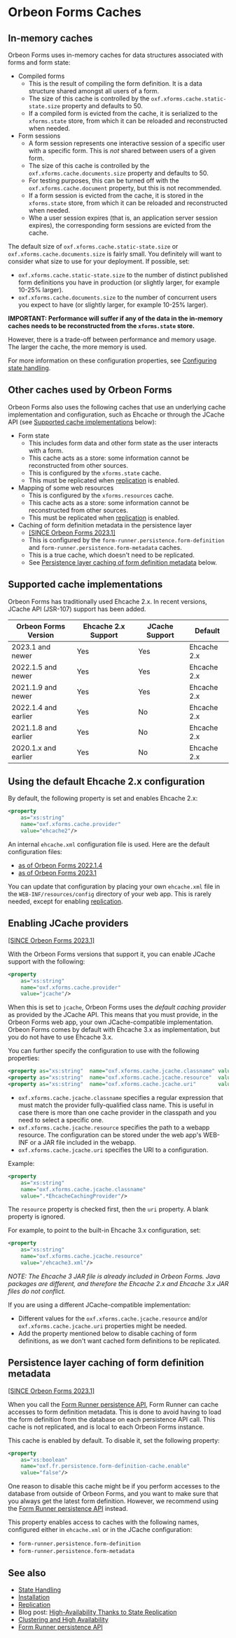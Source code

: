 # Orbeon Forms Caches

## In-memory caches

Orbeon Forms uses in-memory caches for data structures associated with forms and form state:

- Compiled forms
    - This is the result of compiling the form definition. It is a data structure shared amongst all users of a form.
    - The size of this cache is controlled by the `oxf.xforms.cache.static-state.size` property and defaults to 50.
    - If a compiled form is evicted from the cache, it is serialized to the `xforms.state` store, from which it can be reloaded and reconstructed when needed.
- Form sessions
    - A form session represents one interactive session of a specific user with a specific form. This is *not* shared between users of a given form. 
    - The size of this cache is controlled by the `oxf.xforms.cache.documents.size` property and defaults to 50.
    - For testing purposes, this can be turned off with the `oxf.xforms.cache.document` property, but this is not recommended.
    - If a form session is evicted from the cache, it is stored in the `xforms.state` store, from which it can be reloaded and reconstructed when needed.
    - Whe a user session expires (that is, an application server session expires), the corresponding form sessions are evicted from the cache.

The default size of `oxf.xforms.cache.static-state.size` or `oxf.xforms.cache.documents.size` is fairly small. You definitely will want to consider what size to use for your deployment. If possible, set:

- `oxf.xforms.cache.static-state.size` to the number of distinct published form definitions you have in production (or slightly larger, for example 10-25% larger).
- `oxf.xforms.cache.documents.size` to the number of concurrent users you expect to have (or slightly larger, for example 10-25% larger).

__IMPORTANT: Performance will suffer if any of the data in the in-memory caches needs to be reconstructed from the `xforms.state` store.__

However, there is a trade-off between performance and memory usage. The larger the cache, the more memory is used.

For more information on these configuration properties, see [Configuring state handling](/contributors/state-handling.md#configuring-state-handling).

## Other caches used by Orbeon Forms

Orbeon Forms also uses the following caches that use an underlying cache implementation and configuration, such as Ehcache or through the JCache API (see [Supported cache implementations](#supported-cache-implementations) below):

- Form state
    - This includes form data and other form state as the user interacts with a form.
    - This cache acts as a store: some information cannot be reconstructed from other sources.
    - This is configured by the `xforms.state` cache.
    - This must be replicated when [replication](replication.md) is enabled.
- Mapping of some web resources
    - This is configured by the `xforms.resources` cache.
    - This cache acts as a store: some information cannot be reconstructed from other sources.
    - This must be replicated when [replication](replication.md) is enabled.
- Caching of form definition metadata in the persistence layer
    - [\[SINCE Orbeon Forms 2023.1\]](/release-notes/orbeon-forms-2023.1.md)
    - This is configured by the `form-runner.persistence.form-definition` and `form-runner.persistence.form-metadata` caches.
    - This is a true cache, which doesn't need to be replicated.
    - See [Persistence layer caching of form definition metadata](#persistence-layer-caching-of-form-definition-metadata) below.

## Supported cache implementations

Orbeon Forms has traditionally used Ehcache 2.x. In recent versions, JCache API (JSR-107) support has been added.

| Orbeon Forms Version | Ehcache 2.x Support | JCache Support | Default     |
|----------------------|---------------------|----------------|-------------|
| 2023.1 and newer     | Yes                 | Yes            | Ehcache 2.x |
| 2022.1.5 and newer   | Yes                 | Yes            | Ehcache 2.x |
| 2021.1.9 and newer   | Yes                 | Yes            | Ehcache 2.x |
| 2022.1.4 and earlier | Yes                 | No             | Ehcache 2.x |
| 2021.1.8 and earlier | Yes                 | No             | Ehcache 2.x |
| 2020.1.x and earlier | Yes                 | No             | Ehcache 2.x |

## Using the default Ehcache 2.x configuration

By default, the following property is set and enables Ehcache 2.x:

```xml
<property
    as="xs:string"
    name="oxf.xforms.cache.provider"
    value="ehcache2"/>
```

An internal `ehcache.xml` configuration file is used. Here are the default configuration files:

- [as of Orbeon Forms 2022.1.4](https://github.com/orbeon/orbeon-forms/blob/0f5bcf02178009c8a33868227c9b1d03e019e80d/src/main/resources/config/ehcache.xml)
- [as of Orbeon Forms 2023.1](https://github.com/orbeon/orbeon-forms/blob/2023.1-ce/src/main/resources/config/ehcache.xml)

You can update that configuration by placing your own `ehcache.xml` file in the `WEB-INF/resources/config` directory of your web app. This is rarely needed, except for enabling [replication](replication.md).

## Enabling JCache providers

[\[SINCE Orbeon Forms 2023.1\]](/release-notes/orbeon-forms-2023.1.md)

With the Orbeon Forms versions that support it, you can enable JCache support with the following:

```xml
<property
    as="xs:string"
    name="oxf.xforms.cache.provider"
    value="jcache"/>
```

When this is set to `jcache`, Orbeon Forms uses the *default caching provider* as provided by the JCache API. This means that you must provide, in the Orbeon Forms web app, your own JCache-compatible implementation. Orbeon Forms comes by default with Ehcache 3.x as implementation, but you do not have to use Ehcache 3.x.

You can further specify the configuration to use with the following properties:

```xml
<property as="xs:string"  name="oxf.xforms.cache.jcache.classname" value=""/>
<property as="xs:string"  name="oxf.xforms.cache.jcache.resource"  value=""/>
<property as="xs:string"  name="oxf.xforms.cache.jcache.uri"       value=""/>
```

- `oxf.xforms.cache.jcache.classname` specifies a regular expression that must match the provider fully-qualified class name. This is useful in case there is more than one cache provider in the classpath and you need to select a specific one.
- `oxf.xforms.cache.jcache.resource` specifies the path to a webapp resource. The configuration can be stored under the web app's WEB-INF or a JAR file included in the webapp.
- `oxf.xforms.cache.jcache.uri` specifies the URI to a configuration.

Example:

```xml
<property
    as="xs:string"
    name="oxf.xforms.cache.jcache.classname"                
    value=".*EhcacheCachingProvider"/>
```

The `resource` property is checked first, then the `uri` property. A blank property is ignored.

For example, to point to the built-in Ehcache 3.x configuration, set:

```xml
<property 
    as="xs:string"  
    name="oxf.xforms.cache.jcache.resource" 
    value="/ehcache3.xml"/>
```

_NOTE: The Ehcache 3 JAR file is already included in Orbeon Forms. Java packages are different, and therefore the Ehcache 2.x and Ehcache 3.x JAR files do not conflict._

If you are using a different JCache-compatible implementation:

- Different values for the `oxf.xforms.cache.jcache.resource` and/or `oxf.xforms.cache.jcache.uri` properties might be needed.
- Add the property mentioned below to disable caching of form definitions, as we don't want cached form definitions to be replicated.

## Persistence layer caching of form definition metadata

[\[SINCE Orbeon Forms 2023.1\]](/release-notes/orbeon-forms-2023.1.md)

When you call the [Form Runner persistence API](/form-runner/api/persistence/README.md), Form Runner can cache accesses to form definition metadata. This is done to avoid having to load the form definition from the database on each persistence API call. This cache is not replicated, and is local to each Orbeon Forms instance.

This cache is enabled by default. To disable it, set the following property:

```xml
<property
    as="xs:boolean"
    name="oxf.fr.persistence.form-definition-cache.enable"
    value="false"/>
```

One reason to disable this cache might be if you perform accesses to the database from outside of Orbeon Forms, and you want to make sure that you always get the latest form definition. However, we recommend using the [Form Runner persistence API](/form-runner/api/persistence/README.md) instead.

This property enables access to caches with the following names, configured either in `ehcache.xml` or in the JCache configuration:

- `form-runner.persistence.form-definition`
- `form-runner.persistence.form-metadata`

## See also

- [State Handling](/contributors/state-handling.md)
- [Installation](README.md)
- [Replication](replication.md)
- Blog post: [High-Availability Thanks to State Replication](https://blog.orbeon.com/2018/03/high-availability-thanks-to-state.html)
- [Clustering and High Availability](/configuration/advanced/clustering.md)
- [Form Runner persistence API](/form-runner/api/persistence/README.md)